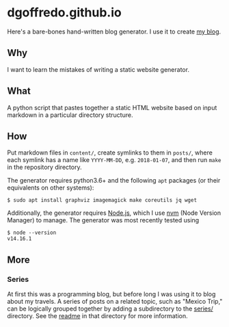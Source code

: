 dgoffredo.github.io
===================
Here's a bare-bones hand-written blog generator.  I use it to create
[my blog][3].

Why
---
I want to learn the mistakes of writing a static website generator.

What
----
A python script that pastes together a static HTML website based on input
markdown in a particular directory structure.

How
---
Put markdown files in `content/`, create symlinks to them in `posts/`, where
each symlink has a name like `YYYY-MM-DD`, e.g. `2018-01-07`, and then run
`make` in the repository directory.

The generator requires python3.6+ and the following `apt` packages (or their
equivalents on other systems):
```console
$ sudo apt install graphviz imagemagick make coreutils jq wget
```

Additionally, the generator requires [Node.js][1], which I use [nvm][2]
(Node Version Manager) to manage.  The generator was most recently
tested using
```console
$ node --version
v14.16.1
```

More
----
### Series
At first this was a programming blog, but before long I was using it to blog
about my travels.  A series of posts on a related topic, such as "Mexico Trip,"
can be logically grouped together by adding a subdirectory to the
[series/](series) directory.  See the [readme](series/README.md) in that
directory for more information.

[1]: https://nodejs.org
[2]: https://github.com/nvm-sh/nvm
[3]: https://www.davidgoffredo.com